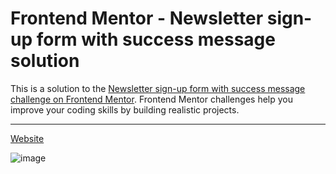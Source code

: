 # Frontend Mentor - Newsletter sign-up form with success message solution

This is a solution to the [Newsletter sign-up form with success message challenge on Frontend Mentor](https://www.frontendmentor.io/challenges/newsletter-signup-form-with-success-message-3FC1AZbNrv). Frontend Mentor challenges help you improve your coding skills by building realistic projects.

---

[Website](https://otf31.github.io/newsletter-signup-form-with-success-message/)

![image](https://github.com/OTF31/newsletter-signup-form-with-success-message/assets/75378049/7b8afe1e-2c62-435d-8c3f-44e7b23cf3b7)
